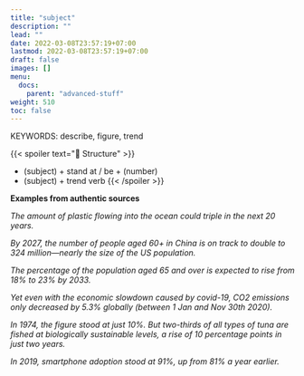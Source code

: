 ```yaml
---
title: "subject"
description: ""
lead: ""
date: 2022-03-08T23:57:19+07:00
lastmod: 2022-03-08T23:57:19+07:00
draft: false
images: []
menu:
  docs:
    parent: "advanced-stuff"
weight: 510
toc: false
---
```


KEYWORDS: describe, figure, trend

{{< spoiler text="🌱 Structure" >}}

- (subject) + stand at / be + (number)
- (subject) + trend verb
  {{< /spoiler >}}

**Examples from authentic sources**

_The amount of plastic flowing into the ocean could triple in the next 20 years._

_By 2027, the number of people aged 60+ in China is on track to double to 324 million—nearly the size of the US population._

_The percentage of the population aged 65 and over is expected to rise from 18% to 23% by 2033._

_Yet even with the economic slowdown caused by covid-19, CO2 emissions only decreased by 5.3% globally (between 1 Jan and Nov 30th 2020)._

_In 1974, the figure stood at just 10%. But two-thirds of all types of tuna are fished at biologically sustainable levels, a rise of 10 percentage points in just two years._

_In 2019, smartphone adoption stood at 91%, up from 81% a year earlier._
